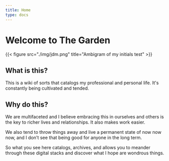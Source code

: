 ```yaml
---
title: Home
type: docs
---
```


# Welcome to The Garden
{{< figure src="./img/jdm.png" title="Ambigram of my initials test" >}}

## What is this?

This is a wiki of sorts that catalogs my professional and personal life. It's constantly being cultivated and tended.

## Why do this? 

We are multifaceted and I believe embracing this in ourselves and others is the key to richer lives and relationships. It also makes work easier. 

We also tend to throw things away and live a permanent state of now now now, and I don’t see that being good for anyone in the long term. 

So what you see here catalogs, archives, and allows you to meander through these digital stacks and discover what I hope are wondrous things. 
